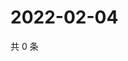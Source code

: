 # 2022-02-04

共 0 条

<!-- BEGIN WEIBO -->
<!-- 最后更新时间 Fri Feb 04 2022 12:14:40 GMT+0800 (China Standard Time) -->

<!-- END WEIBO -->
